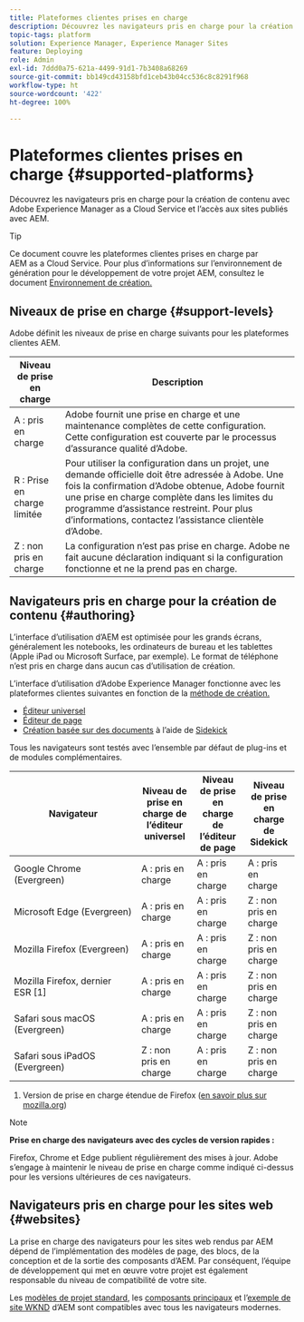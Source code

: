 ```yaml
---
title: Plateformes clientes prises en charge
description: Découvrez les navigateurs pris en charge pour la création de contenu avec Adobe Experience Manager as a Cloud Service et l’accès aux sites publiés avec AEM.
topic-tags: platform
solution: Experience Manager, Experience Manager Sites
feature: Deploying
role: Admin
exl-id: 7ddd0a75-621a-4499-91d1-7b3408a68269
source-git-commit: bb149cd43158bfd1ceb43b04cc536c8c8291f968
workflow-type: ht
source-wordcount: '422'
ht-degree: 100%

---
```


# Plateformes clientes prises en charge {#supported-platforms}

Découvrez les navigateurs pris en charge pour la création de contenu avec Adobe Experience Manager as a Cloud Service et l’accès aux sites publiés avec AEM.

>[!TIP]
>
>Ce document couvre les plateformes clientes prises en charge par AEM as a Cloud Service. Pour plus d’informations sur l’environnement de génération pour le développement de votre projet AEM, consultez le document [Environnement de création.](/help/implementing/cloud-manager/getting-access-to-aem-in-cloud/build-environment-details.md)

## Niveaux de prise en charge {#support-levels}

Adobe définit les niveaux de prise en charge suivants pour les plateformes clientes AEM.

| Niveau de prise en charge | Description |
|---|---|
| A : pris en charge | Adobe fournit une prise en charge et une maintenance complètes de cette configuration. Cette configuration est couverte par le processus d’assurance qualité d’Adobe. |
| R : Prise en charge limitée  | Pour utiliser la configuration dans un projet, une demande officielle doit être adressée à Adobe. Une fois la confirmation d’Adobe obtenue, Adobe fournit une prise en charge complète dans les limites du programme d’assistance restreint. Pour plus d’informations, contactez l’assistance clientèle d’Adobe. |
| Z : non pris en charge | La configuration n’est pas prise en charge. Adobe ne fait aucune déclaration indiquant si la configuration fonctionne et ne la prend pas en charge. |

## Navigateurs pris en charge pour la création de contenu {#authoring}

L’interface d’utilisation d’AEM est optimisée pour les grands écrans, généralement les notebooks, les ordinateurs de bureau et les tablettes (Apple iPad ou Microsoft Surface, par exemple). Le format de téléphone n’est pris en charge dans aucun cas d’utilisation de création.

L’interface d’utilisation d’Adobe Experience Manager fonctionne avec les plateformes clientes suivantes en fonction de la [méthode de création.](/help/edge/overview.md#authoring-method)

* [Éditeur universel](/help/sites-cloud/authoring/universal-editor/authoring.md)
* [Éditeur de page](/help/sites-cloud/authoring/page-editor/introduction.md)
* [Création basée sur des documents](https://www.aem.live/docs/aem-authoring) à l’aide de [Sidekick](https://www.aem.live/docs/sidekick)

Tous les navigateurs sont testés avec l’ensemble par défaut de plug-ins et de modules complémentaires.

| Navigateur | Niveau de prise en charge de l’éditeur universel | Niveau de prise en charge de l’éditeur de page | Niveau de prise en charge de Sidekick |
|---|---|---|---|
| Google Chrome (Evergreen) | A : pris en charge | A : pris en charge | A : pris en charge |
| Microsoft Edge (Evergreen) | A : pris en charge | A : pris en charge | Z : non pris en charge |
| Mozilla Firefox (Evergreen) | A : pris en charge | A : pris en charge | Z : non pris en charge |
| Mozilla Firefox, dernier ESR [1] | A : pris en charge | A : pris en charge | Z : non pris en charge |
| Safari sous macOS (Evergreen) | A : pris en charge | A : pris en charge | Z : non pris en charge |
| Safari sous iPadOS (Evergreen) | Z : non pris en charge | A : pris en charge | Z : non pris en charge |

1. Version de prise en charge étendue de Firefox ([en savoir plus sur mozilla.org](https://www.mozilla.org/fr/firefox/enterprise/))

>[!NOTE]
>
>**Prise en charge des navigateurs avec des cycles de version rapides :**
>
>Firefox, Chrome et Edge publient régulièrement des mises à jour. Adobe s’engage à maintenir le niveau de prise en charge comme indiqué ci-dessus pour les versions ultérieures de ces navigateurs.

## Navigateurs pris en charge pour les sites web {#websites}

La prise en charge des navigateurs pour les sites web rendus par AEM dépend de l’implémentation des modèles de page, des blocs, de la conception et de la sortie des composants d’AEM. Par conséquent, l’équipe de développement qui met en œuvre votre projet est également responsable du niveau de compatibilité de votre site.

Les [modèles de projet standard](https://www.aem.live/developer/ue-tutorial#create-github-project), les [composants principaux](/help/implementing/developing/components/overview.md#aem-core-components) et l’[exemple de site WKND](/help/implementing/developing/introduction/develop-wknd-tutorial.md) d’AEM sont compatibles avec tous les navigateurs modernes.
